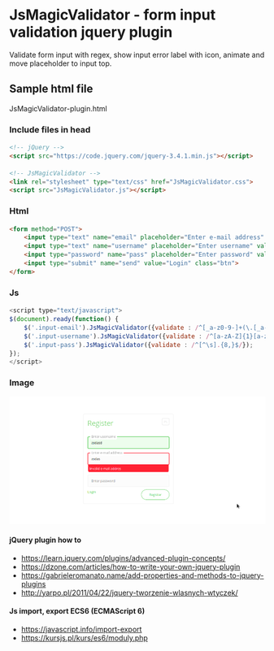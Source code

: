 # JsMagicValidator - form input validation jquery plugin
Validate form input with regex, show input error label with icon, animate and move placeholder to input top.


## Sample html file
JsMagicValidator-plugin.html


### Include files in head
```html
<!-- jQuery -->
<script src="https://code.jquery.com/jquery-3.4.1.min.js"></script>

<!-- JsMagicValidator -->
<link rel="stylesheet" type="text/css" href="JsMagicValidator.css">
<script src="JsMagicValidator.js"></script> 
```


### Html
```html
<form method="POST">
    <input type="text" name="email" placeholder="Enter e-mail address" value="" class="input-email" data-error="Invalid e-mail address">
    <input type="text" name="username" placeholder="Enter username" value="" class="input-username" data-error="Invalid username (only letters, numbers and dot).">
    <input type="password" name="pass" placeholder="Enter password" value="" class="input-pass" data-error="Invalid password (min. 8 characters)">
    <input type="submit" name="send" value="Login" class="btn">
</form>
```


### Js
```javascript
<script type="text/javascript">
$(document).ready(function() {
    $('.input-email').JsMagicValidator({validate : /^[_a-z0-9-]+(\.[_a-z0-9-]+)*@[a-z0-9-]+(\.[a-z0-9-]+)*(\.[a-z]{2,})$/});
    $('.input-username').JsMagicValidator({validate : /^[a-zA-Z]{1}[a-zA-Z0-9\.]{1,30}$/});
    $('.input-pass').JsMagicValidator({validate : /^[^\s].{8,}$/});
});
</script>
```


### Image
![](https://github.com/moovspace/JsMagicValidator/blob/master/JsMagicValidator.png)

#### jQuery plugin how to
- https://learn.jquery.com/plugins/advanced-plugin-concepts/
- https://dzone.com/articles/how-to-write-your-own-jquery-plugin
- https://gabrieleromanato.name/add-properties-and-methods-to-jquery-plugins
- http://yarpo.pl/2011/04/22/jquery-tworzenie-wlasnych-wtyczek/

#### Js import, export ECS6 (ECMAScript 6)
- https://javascript.info/import-export
- https://kursjs.pl/kurs/es6/moduly.php
